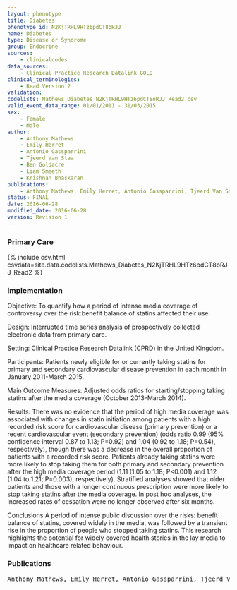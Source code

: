 ```yaml
---
layout: phenotype
title: Diabetes
phenotype_id: N2KjTRHL9HTz6pdCT8oRJJ
name: Diabetes
type: Disease or Syndrome
group: Endocrine
sources: 
    - clinicalcodes
data_sources:
    - Clinical Practice Research Datalink GOLD
clinical_terminologies:
    - Read Version 2
validation:
codelists: Mathews_Diabetes_N2KjTRHL9HTz6pdCT8oRJJ_Read2.csv
valid_event_data_range: 01/01/2011 - 31/03/2015
sex:
    - Female
    - Male
author:
    - Anthony Mathews
    - Emily Herret
    - Antonio Gassparrini
    - Tjeerd Van Staa
    - Ben Goldacre
    - Liam Smeeth
    - Krishnan Bhaskaran       
publications:
    - Anthony Mathews, Emily Herret, Antonio Gassparrini, Tjeerd Van Staa, Ben Goldacre, Liam Smeeth, Krishnan Bhaskaran, Impact of statin related media coverage on use of statins interrupted time series analysis with UK primary care data. BMJ, 353(i3283),2016.
status: FINAL
date: 2016-06-28
modified_date: 2016-06-28
version: Revision 1
---
```


### Primary Care

{% include csv.html csvdata=site.data.codelists.Mathews_Diabetes_N2KjTRHL9HTz6pdCT8oRJJ_Read2 %}

### Implementation

Objective:
To quantify how a period of intense media coverage of
controversy over the risk:benefit balance of statins
affected their use.

Design:
Interrupted time series analysis of prospectively
collected electronic data from primary care.

Setting:
Clinical Practice Research Datalink (CPRD) in the
United Kingdom.

Participants:
Patients newly eligible for or currently taking statins for
primary and secondary cardiovascular disease
prevention in each month in January 2011-March 2015.

Main Outcome Measures:
Adjusted odds ratios for starting/stopping taking statins
after the media coverage (October 2013-March 2014).

Results:
There was no evidence that the period of high media
coverage was associated with changes in statin
initiation among patients with a high recorded risk
score for cardiovascular disease (primary prevention)
or a recent cardiovascular event (secondary prevention)
(odds ratio 0.99 (95% confidence interval 0.87 to 1.13;
P=0.92) and 1.04 (0.92 to 1.18; P=0.54), respectively),
though there was a decrease in the overall proportion
of patients with a recorded risk score. Patients already
taking statins were more likely to stop taking them for
both primary and secondary prevention after the high
media coverage period (1.11 (1.05 to 1.18; P<0.001) and
1.12 (1.04 to 1.21; P=0.003), respectively). Stratified analyses showed that older patients and those with a
longer continuous prescription were more likely to stop
taking statins after the media coverage. In post hoc
analyses, the increased rates of cessation were no
longer observed after six months.

Conclusions
A period of intense public discussion over the risks:
benefit balance of statins, covered widely in the media,
was followed by a transient rise in the proportion of people
who stopped taking statins. This research highlights the
potential for widely covered health stories in the lay
media to impact on healthcare related behaviour.
### Publications

<pre>
Anthony Mathews, Emily Herret, Antonio Gassparrini, Tjeerd Van Staa, Ben Goldacre, Liam Smeeth, Krishnan Bhaskaran, Impact of statin related media coverage on use of statins interrupted time series analysis with UK primary care data. BMJ, 353(i3283),2016.
</pre>
